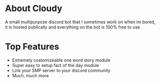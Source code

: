 # About Cloudy
A small multipurpose discord bot that I sometimes work on when im bored, it is hosted publically and everything on the bot is 100% free to use

# Top Features
- Extremely customizeable one word story module
- Super easy to setup fact of the day module
- Link your SMP server to your discord community
- Much, much more

